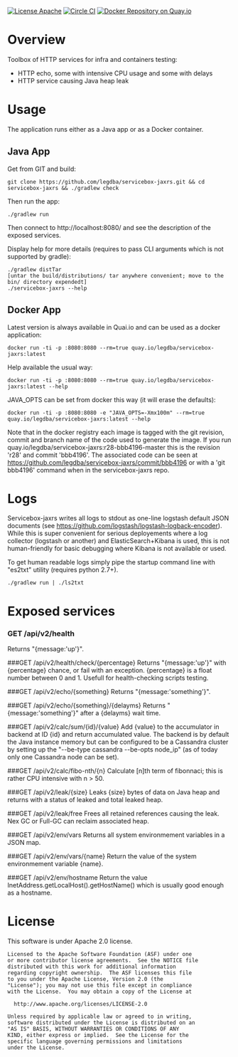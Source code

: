 [![License Apache](https://img.shields.io/hexpm/l/plug.svg)](http://www.apache.org/licenses/LICENSE-2.0)
[![Circle CI](https://circleci.com/gh/legdba/servicebox-jaxrs.svg?style=shield)](https://circleci.com/gh/legdba/servicebox-jaxrs)
[![Docker Repository on Quay.io](https://quay.io/repository/legdba/servicebox-jaxrs/status "Docker Repository on Quay.io")](https://quay.io/repository/legdba/servicebox-jaxrs)
# Overview
Toolbox of HTTP services for infra and containers testing:
* HTTP echo, some with intensive CPU usage and some with delays
* HTTP service causing Java heap leak

# Usage
The application runs either as a Java app or as a Docker container.

## Java App
Get from GIT and build:
```
git clone https://github.com/legdba/servicebox-jaxrs.git && cd servicebox-jaxrs && ./gradlew check
```
Then run the app:
```
./gradlew run
```
Then connect to http://localhost:8080/ and see the description of the exposed services.

Display help for more details (requires to pass CLI arguments which is not supported by gradle):
```
./gradlew distTar
[untar the build/distributions/ tar anywhere convenient; move to the bin/ directory expendedt]
./servicebox-jaxrs --help
```

## Docker App
Latest version is always available in Quai.io and can be used as a docker application:
```
docker run -ti -p :8080:8080 --rm=true quay.io/legdba/servicebox-jaxrs:latest
```
Help available the usual way:
```
docker run -ti -p :8080:8080 --rm=true quay.io/legdba/servicebox-jaxrs:latest --help
```
JAVA_OPTS can be set from docker this way (it will erase the defaults):
```
docker run -ti -p :8080:8080 -e "JAVA_OPTS=-Xmx100m" --rm=true quay.io/legdba/servicebox-jaxrs:latest --help
```

Note that in the docker registry each image is tagged with the git revision, commit and branch name of the code
used to generate the image. If you run quay.io/legdba/servicebox-jaxrs:r28-bbb4196-master this is the revision 'r28'
and commit 'bbb4196'. The associated code can be seen at https://github.com/legdba/servicebox-jaxrs/commit/bbb4196
or with a 'git bbb4196' command when in the servicebox-jaxrs repo.

# Logs
Servicebox-jaxrs writes all logs to stdout as one-line logstash default JSON documents
(see https://github.com/logstash/logstash-logback-encoder). While this is super convenient for serious deployements
where a log collector (logstash or another) and ElasticSearch+Kibana is used, this is not human-friendly for basic
debugging where Kibana is not available or used.

To get human readable logs simply pipe the startup command line with "es2txt" utility (requires python 2.7+).

```
./gradlew run | ./ls2txt
```

# Exposed services
### GET /api/v2/health
Returns "{message:'up'}".

###GET /api/v2/health/check/{percentage}
Returns "{message:'up'}" with {percentage} chance, or fail with an exception. {percentage} is a float number between 0 and 1.
Usefull for health-checking scripts testing.

###GET /api/v2/echo/{something}
Returns "{message:'something'}".

###GET /api/v2/echo/{something}/{delayms}
Returns "{message:'something'}" after a {delayms} wait time.

###GET /api/v2/calc/sum/{id}/{value}
Add {value} to the accumulator in backend at ID {id} and return accumulated value. The backend is by default the Java instance memory but can be configured to be a Cassandra cluster by setting up the "--be-type cassandra --be-opts node_ip" (as of today only one Cassandra node can be set).

###GET /api/v2/calc/fibo-nth/{n}
Calculate [n]th term of fibonnaci; this is rather CPU intensive with n > 50.

###GET /api/v2/leak/{size}
Leaks {size} bytes of data on Java heap and returns with a status of leaked and total leaked heap.

###GET /api/v2/leak/free
Frees all retained references causing the leak. Nex GC or Full-GC can reclaim associated heap.

###GET /api/v2/env/vars
Returns all system environmement variables in a JSON map.

###GET /api/v2/env/vars/{name}
Return the value of the system environmement variable {name}.

###GET /api/v2/env/hostname
Return the value InetAddress.getLocalHost().getHostName() which is usually good enough as a hostname.

# License
This software is under Apache 2.0 license.

```
Licensed to the Apache Software Foundation (ASF) under one
or more contributor license agreements.  See the NOTICE file
distributed with this work for additional information
regarding copyright ownership.  The ASF licenses this file
to you under the Apache License, Version 2.0 (the
"License"); you may not use this file except in compliance
with the License.  You may obtain a copy of the License at

  http://www.apache.org/licenses/LICENSE-2.0

Unless required by applicable law or agreed to in writing,
software distributed under the License is distributed on an
"AS IS" BASIS, WITHOUT WARRANTIES OR CONDITIONS OF ANY
KIND, either express or implied.  See the License for the
specific language governing permissions and limitations
under the License.
```
